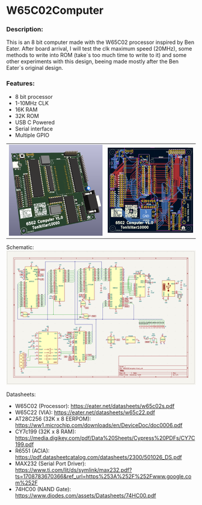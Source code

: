 # W65C02Computer

### Description:
This is an 8 bit computer made with the W65C02 processor inspired by Ben Eater.
After board arrival, I will test the clk maximum speed (20MHz), some methods to write into ROM (take\`s too much time to write to it) and some other experiments with this design, beeing made mostly after the Ben Eater\`s original design.

### Features:
 - 8 bit processor
 - 1-10MHz CLK
 - 16K RAM
 - 32K ROM
 - USB C Powered
 - Serial interface
 - Multiple GPIO

<table>
  <tr>
    <td><img src="https://github.com/Tonikiller10000/W65C02Computer/blob/main/ComputerPics/6502P3.png"/></td>
    <td><img src="https://github.com/Tonikiller10000/W65C02Computer/blob/main/ComputerPics/6502P1.png"/></td>
  </tr>
 </table>

Schematic:  
<img src="https://github.com/Tonikiller10000/W65C02Computer/blob/main/ComputerPics/6502P2.png"/>

Datasheets:
- W65C02 (Processor): https://eater.net/datasheets/w65c02s.pdf
- W65C22 (VIA): https://eater.net/datasheets/w65c22.pdf
- AT28C256 (32K x 8 EERPOM): https://ww1.microchip.com/downloads/en/DeviceDoc/doc0006.pdf
- CY7c199  (32K x 8  RAM): https://media.digikey.com/pdf/Data%20Sheets/Cypress%20PDFs/CY7C199.pdf
- R6551 (ACIA): https://pdf.datasheetcatalog.com/datasheets/2300/501026_DS.pdf
- MAX232 (Serial Port Driver): https://www.ti.com/lit/ds/symlink/max232.pdf?ts=1708783670366&ref_url=https%253A%252F%252Fwww.google.com%252F
- 74HC00 (NAND Gate): https://www.diodes.com/assets/Datasheets/74HC00.pdf



